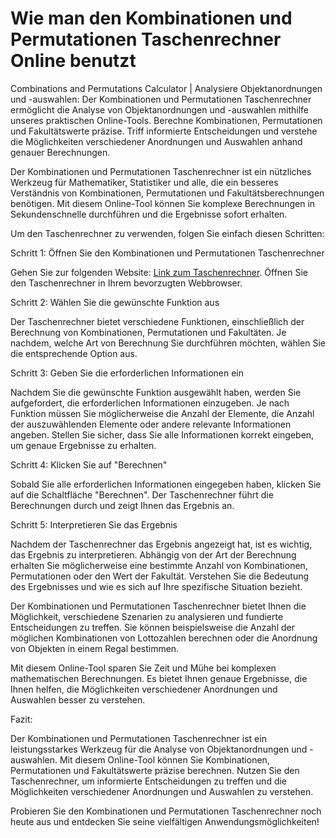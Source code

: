 Wie man den Kombinationen und Permutationen Taschenrechner Online benutzt
=========================================================================

Combinations and Permutations Calculator | Analysiere Objektanordnungen und -auswahlen: Der Kombinationen und Permutationen Taschenrechner ermöglicht die Analyse von Objektanordnungen und -auswahlen mithilfe unseres praktischen Online-Tools. Berechne Kombinationen, Permutationen und Fakultätswerte präzise. Triff informierte Entscheidungen und verstehe die Möglichkeiten verschiedener Anordnungen und Auswahlen anhand genauer Berechnungen.

Der Kombinationen und Permutationen Taschenrechner ist ein nützliches Werkzeug für Mathematiker, Statistiker und alle, die ein besseres Verständnis von Kombinationen, Permutationen und Fakultätsberechnungen benötigen. Mit diesem Online-Tool können Sie komplexe Berechnungen in Sekundenschnelle durchführen und die Ergebnisse sofort erhalten.

Um den Taschenrechner zu verwenden, folgen Sie einfach diesen Schritten:

Schritt 1: Öffnen Sie den Kombinationen und Permutationen Taschenrechner

Gehen Sie zur folgenden Website: [Link zum Taschenrechner](https://www.onlinecalculatorsfree.com/de/math/combinations-permutations-calculator.html). Öffnen Sie den Taschenrechner in Ihrem bevorzugten Webbrowser.

Schritt 2: Wählen Sie die gewünschte Funktion aus

Der Taschenrechner bietet verschiedene Funktionen, einschließlich der Berechnung von Kombinationen, Permutationen und Fakultäten. Je nachdem, welche Art von Berechnung Sie durchführen möchten, wählen Sie die entsprechende Option aus.

Schritt 3: Geben Sie die erforderlichen Informationen ein

Nachdem Sie die gewünschte Funktion ausgewählt haben, werden Sie aufgefordert, die erforderlichen Informationen einzugeben. Je nach Funktion müssen Sie möglicherweise die Anzahl der Elemente, die Anzahl der auszuwählenden Elemente oder andere relevante Informationen angeben. Stellen Sie sicher, dass Sie alle Informationen korrekt eingeben, um genaue Ergebnisse zu erhalten.

Schritt 4: Klicken Sie auf "Berechnen"

Sobald Sie alle erforderlichen Informationen eingegeben haben, klicken Sie auf die Schaltfläche "Berechnen". Der Taschenrechner führt die Berechnungen durch und zeigt Ihnen das Ergebnis an.

Schritt 5: Interpretieren Sie das Ergebnis

Nachdem der Taschenrechner das Ergebnis angezeigt hat, ist es wichtig, das Ergebnis zu interpretieren. Abhängig von der Art der Berechnung erhalten Sie möglicherweise eine bestimmte Anzahl von Kombinationen, Permutationen oder den Wert der Fakultät. Verstehen Sie die Bedeutung des Ergebnisses und wie es sich auf Ihre spezifische Situation bezieht.

Der Kombinationen und Permutationen Taschenrechner bietet Ihnen die Möglichkeit, verschiedene Szenarien zu analysieren und fundierte Entscheidungen zu treffen. Sie können beispielsweise die Anzahl der möglichen Kombinationen von Lottozahlen berechnen oder die Anordnung von Objekten in einem Regal bestimmen.

Mit diesem Online-Tool sparen Sie Zeit und Mühe bei komplexen mathematischen Berechnungen. Es bietet Ihnen genaue Ergebnisse, die Ihnen helfen, die Möglichkeiten verschiedener Anordnungen und Auswahlen besser zu verstehen.

Fazit:

Der Kombinationen und Permutationen Taschenrechner ist ein leistungsstarkes Werkzeug für die Analyse von Objektanordnungen und -auswahlen. Mit diesem Online-Tool können Sie Kombinationen, Permutationen und Fakultätswerte präzise berechnen. Nutzen Sie den Taschenrechner, um informierte Entscheidungen zu treffen und die Möglichkeiten verschiedener Anordnungen und Auswahlen zu verstehen.

Probieren Sie den Kombinationen und Permutationen Taschenrechner noch heute aus und entdecken Sie seine vielfältigen Anwendungsmöglichkeiten!